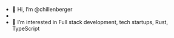 - 👋 Hi, I’m @chillenberger
- 
- 👀 I’m interested in Full stack development, tech startups, Rust, TypeScript
<!---
chillenberger/chillenberger is a ✨ special ✨ repository because its `README.md` (this file) appears on your GitHub profile.
You can click the Preview link to take a look at your changes.
--->
